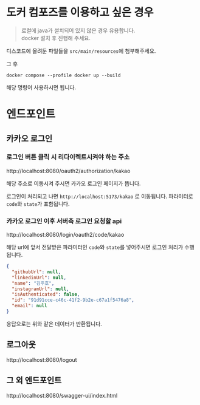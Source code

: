 # 도커 컴포즈를 이용하고 싶은 경우

> 로컬에 java가 설치되어 있지 않은 경우 유용합니다.\
> docker 설치 후 진행해 주세요.

디스코드에 올려둔 파일들을 `src/main/resources`에 첨부해주세요.

그 후

`docker compose --profile docker up --build`

해당 명령어 사용하시면 됩니다.

# 엔드포인트

## 카카오 로그인

### 로그인 버튼 클릭 시 리다이렉트시켜야 하는 주소

http://localhost:8080/oauth2/authorization/kakao

해당 주소로 이동시켜 주시면 카카오 로그인 페이지가 뜹니다.

로그인이 처리되고 나면 `http://localhost:5173/kakao` 로 이동됩니다. 파라미터로 `code`와 `state`가 포함됩니다.

### 카카오 로그인 이후 서버측 로그인 요청할 api

http://localhost:8080/login/oauth2/code/kakao

해당 url에 앞서 전달받은 파라미터인 `code`와 `state`를 넣어주시면 로그인 처리가 수행됩니다.

```json
{
  "githubUrl": null,
  "linkedinUrl": null,
  "name": "김주호",
  "instagramUrl": null,
  "isAuthenticated": false,
  "id": "91d91cce-c46c-41f2-9b2e-c67a1f5476a8",
  "email": null
}
```

응답으로는 위와 같은 데이터가 반환됩니다.

## 로그아웃

http://localhost:8080/logout

## 그 외 엔드포인트

http://localhost:8080/swagger-ui/index.html
